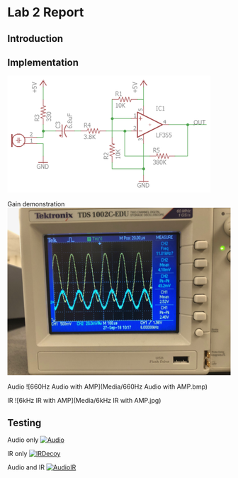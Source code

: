 # Lab 2 Report

## Introduction


## Implementation
![AmpSchematic](Media/AmpSchematic.PNG)


Gain demonstration
![Gain](Media/Gain.jpg)


Audio
![660Hz Audio with AMP](Media/660Hz Audio with AMP.bmp)


IR
![6kHz IR with AMP](Media/6kHz IR with AMP.jpg)

## Testing
Audio only
[![Audio](http://img.youtube.com/vi/_ZcNHMHUNOg/0.jpg)](http://www.youtube.com/watch?v=_ZcNHMHUNOg)

IR only
[![IRDecoy](http://img.youtube.com/vi/bU6DcMbJmxA/0.jpg)](http://www.youtube.com/watch?v=bU6DcMbJmxA)

Audio and IR
[![AudioIR](http://img.youtube.com/vi/3XAn1rwMJDE/0.jpg)](http://www.youtube.com/watch?v=3XAn1rwMJDE)


